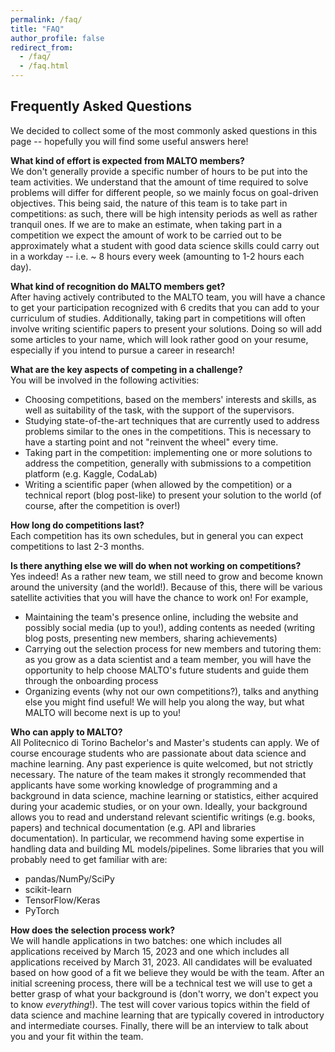 ```yaml
---
permalink: /faq/
title: "FAQ"
author_profile: false
redirect_from: 
  - /faq/
  - /faq.html
---
```


## Frequently Asked Questions

We decided to collect some of the most commonly asked questions in this page -- hopefully you will find some useful answers here!
    
**What kind of effort is expected from MALTO members?**\
We don't generally provide a specific number of hours to be put into the team activities.
We understand that the amount of time required to solve problems will differ for different people, so we mainly focus on goal-driven objectives.
This being said, the nature of this team is to take part in competitions: as such, there will be high intensity periods as well as rather tranquil ones.
If we are to make an estimate, when taking part in a competition we expect the amount of work to be carried out to be approximately what a student with good data science skills could carry out in a workday -- i.e. ~ 8 hours every week (amounting to 1-2 hours each day). 

**What kind of recognition do MALTO members get?**\
After having actively contributed to the MALTO team, you will have a chance to get your participation recognized with 6 credits that you can add to your curriculum of studies.
Additionally, taking part in competitions will often involve writing scientific papers to present your solutions.
Doing so will add some articles to your name, which will look rather good on your resume, especially if you intend to pursue a career in research!  
  
**What are the key aspects of competing in a challenge?**\
You will be involved in the following activities:
* Choosing competitions, based on the members' interests and skills, as well as suitability of the task, with the support of the supervisors.
* Studying state-of-the-art techniques that are currently used to address problems similar to the ones in the competitions. This is necessary to have a starting point and not "reinvent the wheel" every time.
* Taking part in the competition: implementing one or more solutions to address the competition, generally with submissions to a competition platform (e.g. Kaggle, CodaLab)
* Writing a scientific paper (when allowed by the competition) or a technical report (blog post-like) to present your solution to the world (of course, after the competition is over!)

**How long do competitions last?**\
Each competition has its own schedules, but in general you can expect competitions to last 2-3 months.
  
**Is there anything else we will do when not working on competitions?**\
Yes indeed! As a rather new team, we still need to grow and become known around the university (and the world!). Because of this, there will be various satellite activities that you will have the chance to work on! For example,
* Maintaining the team's presence online, including the website and possibly social media (up to you!), adding contents as needed (writing blog posts, presenting new members, sharing achievements)
* Carrying out the selection process for new members and tutoring them: as you grow as a data scientist and a team member, you will have the opportunity to help choose MALTO's future students and guide them through the onboarding process
* Organizing events (why not our own competitions?), talks and anything else you might find useful! We will help you along the way, but what MALTO will become next is up to you!
  
**Who can apply to MALTO?**\
All Politecnico di Torino Bachelor's and Master's students can apply. We of course encourage students who are passionate about data science and machine learning. Any past experience is quite welcomed, but not strictly necessary.
The nature of the team makes it strongly recommended that applicants have some working knowledge of programming and a background in data science, machine learning or statistics, either acquired during your academic studies, or on your own. Ideally, your background allows you to read and understand relevant scientific writings (e.g. books, papers) and technical documentation (e.g. API and libraries documentation).
In particular, we recommend having some expertise in handling data and building ML models/pipelines. Some libraries that you will probably need to get familiar with are:
* pandas/NumPy/SciPy
* scikit-learn
* TensorFlow/Keras
* PyTorch


**How does the selection process work?**\
We will handle applications in two batches: one which includes all applications received by March 15, 2023 and one which includes all applications received by March 31, 2023. All candidates will be evaluated based on how good of a fit we believe they would be with the team. After an initial screening process, there will be a technical test we will use to get a better grasp of what your background is (don't worry, we don't expect you to know *everything*!).
The test will cover various topics within the field of data science and machine learning that are typically covered in introductory and intermediate courses. Finally, there will be an interview to talk about you and your fit within the team.
